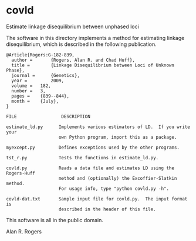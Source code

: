 covld
=====

Estimate linkage disequilibrium between unphased loci

The software in this directory implements a method for estimating linkage
disequilibrium, which is described in the following publication.

    @Article{Rogers:G-182-839,
      author = 		 {Rogers, Alan R. and Chad Huff},
      title = 		 {Linkage Disequilibrium between Loci of Unknown Phase},
      journal = 	 {Genetics},
      year = 		 2009,
      volume = 	 182,
      number = 	 3,
      pages = 	 {839--844},
      month = 	 {July},
    }

    FILE                 DESCRIPTION
    
    estimate_ld.py      Implements various estimators of LD.  If you write your
                        own Python program, import this as a package.
    
    myexcept.py         Defines exceptions used by the other programs.
    
    tst_r.py            Tests the functions in estimate_ld.py.
    
    covld.py            Reads a data file and estimates LD using the Rogers-Huff
                        method and (optionally) the Excoffier-Slatkin method.
    					For usage info, type "python covld.py -h".
    
    covld-dat.txt       Sample input file for covld.py.  The input format is
                        described in the header of this file.
    
This software is all in the public domain.

Alan R. Rogers
